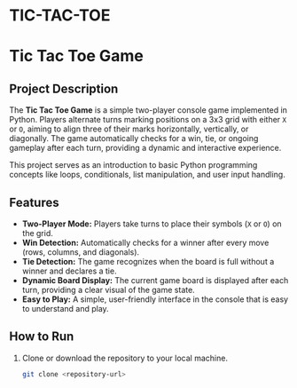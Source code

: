 # TIC-TAC-TOE

# Tic Tac Toe Game

## Project Description

The **Tic Tac Toe Game** is a simple two-player console game implemented in Python. Players alternate turns marking positions on a 3x3 grid with either `X` or `O`, aiming to align three of their marks horizontally, vertically, or diagonally. The game automatically checks for a win, tie, or ongoing gameplay after each turn, providing a dynamic and interactive experience.

This project serves as an introduction to basic Python programming concepts like loops, conditionals, list manipulation, and user input handling.

## Features

- **Two-Player Mode:** Players take turns to place their symbols (`X` or `O`) on the grid.
- **Win Detection:** Automatically checks for a winner after every move (rows, columns, and diagonals).
- **Tie Detection:** The game recognizes when the board is full without a winner and declares a tie.
- **Dynamic Board Display:** The current game board is displayed after each turn, providing a clear visual of the game state.
- **Easy to Play:** A simple, user-friendly interface in the console that is easy to understand and play.

## How to Run

1. Clone or download the repository to your local machine.
   ```bash
   git clone <repository-url>
